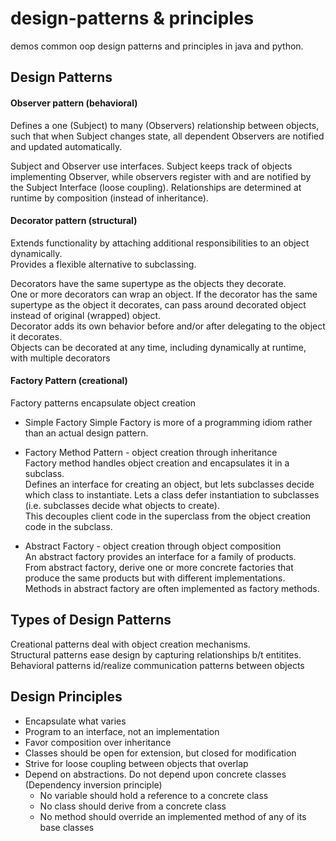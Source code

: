 # design-patterns & principles
demos common oop design patterns and principles in java and python.

## Design Patterns
#### Observer pattern (behavioral)
Defines a one (Subject) to many (Observers) relationship between objects, such that when Subject changes state, all dependent Observers are notified and updated automatically.

Subject and Observer use interfaces. 
Subject keeps track of objects implementing Observer, while observers register with and are notified by the Subject Interface (loose coupling). 
Relationships are determined at runtime by composition (instead of inheritance).

#### Decorator pattern (structural)
Extends functionality by attaching additional responsibilities to an object dynamically.  
Provides a flexible alternative to subclassing.

Decorators have the same supertype as the objects they decorate.  
One or more decorators can wrap an object.
If the decorator has the same supertype as the object it decorates, can pass around decorated object instead of original (wrapped) object.  
Decorator adds its own behavior before and/or after delegating to the object it decorates.  
Objects can be decorated at any time, including dynamically at runtime, with multiple decorators

#### Factory Pattern (creational)
Factory patterns encapsulate object creation
- Simple Factory
Simple Factory is more of a programming idiom rather than an actual design pattern.

- Factory Method Pattern - object creation through inheritance  
Factory method handles object creation and encapsulates it in a subclass.  
Defines an interface for creating an object, but lets subclasses decide which class to instantiate. 
Lets a class defer instantiation to subclasses (i.e. subclasses decide what objects to create).  
This decouples client code in the superclass from the object creation code in the subclass.  

- Abstract Factory - object creation through object composition  
An abstract factory provides an interface for a family of products.  
From abstract factory, derive one or more concrete factories that produce the same products but with different implementations.  
Methods in abstract factory are often implemented as factory methods.

## Types of Design Patterns
Creational patterns deal with object creation mechanisms.  
Structural patterns ease design by capturing relationships b/t entitites.  
Behavioral patterns id/realize communication patterns between objects


## Design Principles
- Encapsulate what varies
- Program to an interface, not an implementation
- Favor composition over inheritance
- Classes should be open for extension, but closed for modification
- Strive for loose coupling between objects that overlap
- Depend on abstractions. Do not depend upon concrete classes (Dependency inversion principle)
    - No variable should hold a reference to a concrete class
    - No class should derive from a concrete class
    - No method should override an implemented method of any of its base classes

